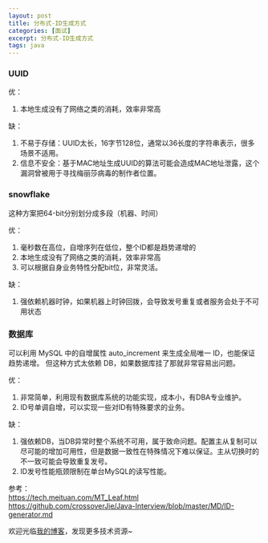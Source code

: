 ```yaml
---
layout: post
title: 分布式-ID生成方式
categories: [面试]
excerpt: 分布式-ID生成方式
tags: java
---
```

### UUID
优：

1. 本地生成没有了网络之类的消耗，效率非常高

缺：

1. 不易于存储：UUID太长，16字节128位，通常以36长度的字符串表示，很多场景不适用。
2. 信息不安全：基于MAC地址生成UUID的算法可能会造成MAC地址泄露，这个漏洞曾被用于寻找梅丽莎病毒的制作者位置。

### snowflake
这种方案把64-bit分别划分成多段（机器、时间）

优：

1. 毫秒数在高位，自增序列在低位，整个ID都是趋势递增的
2. 本地生成没有了网络之类的消耗，效率非常高
3. 可以根据自身业务特性分配bit位，非常灵活。

缺：

1. 强依赖机器时钟，如果机器上时钟回拨，会导致发号重复或者服务会处于不可用状态

### 数据库
可以利用 MySQL 中的自增属性 auto_increment 来生成全局唯一 ID，也能保证趋势递增。 但这种方式太依赖 DB，如果数据库挂了那就非常容易出问题。

优：

1. 非常简单，利用现有数据库系统的功能实现，成本小，有DBA专业维护。
2. ID号单调自增，可以实现一些对ID有特殊要求的业务。

缺：

1. 强依赖DB，当DB异常时整个系统不可用，属于致命问题。配置主从复制可以尽可能的增加可用性，但是数据一致性在特殊情况下难以保证。主从切换时的不一致可能会导致重复发号。
2. ID发号性能瓶颈限制在单台MySQL的读写性能。

参考：  
https://tech.meituan.com/MT_Leaf.html  
https://github.com/crossoverJie/Java-Interview/blob/master/MD/ID-generator.md

欢迎光临[我的博客](http://www.wangtianyi.top/?utm_source=github&utm_medium=github)，发现更多技术资源~
